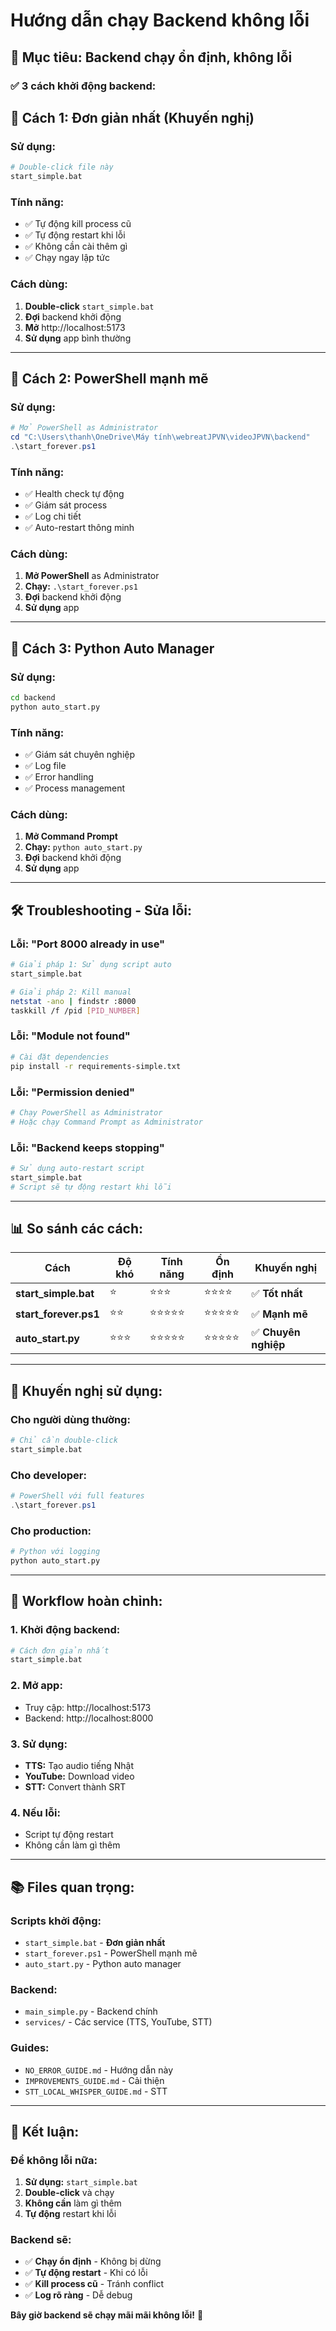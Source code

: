 # Hướng dẫn chạy Backend không lỗi

## 🎯 **Mục tiêu: Backend chạy ổn định, không lỗi**

### ✅ **3 cách khởi động backend:**

## 🚀 **Cách 1: Đơn giản nhất (Khuyến nghị)**

### **Sử dụng:**
```bash
# Double-click file này
start_simple.bat
```

### **Tính năng:**
- ✅ Tự động kill process cũ
- ✅ Tự động restart khi lỗi
- ✅ Không cần cài thêm gì
- ✅ Chạy ngay lập tức

### **Cách dùng:**
1. **Double-click** `start_simple.bat`
2. **Đợi** backend khởi động
3. **Mở** http://localhost:5173
4. **Sử dụng** app bình thường

---

## 🔧 **Cách 2: PowerShell mạnh mẽ**

### **Sử dụng:**
```powershell
# Mở PowerShell as Administrator
cd "C:\Users\thanh\OneDrive\Máy tính\webreatJPVN\videoJPVN\backend"
.\start_forever.ps1
```

### **Tính năng:**
- ✅ Health check tự động
- ✅ Giám sát process
- ✅ Log chi tiết
- ✅ Auto-restart thông minh

### **Cách dùng:**
1. **Mở PowerShell** as Administrator
2. **Chạy:** `.\start_forever.ps1`
3. **Đợi** backend khởi động
4. **Sử dụng** app

---

## 🐍 **Cách 3: Python Auto Manager**

### **Sử dụng:**
```bash
cd backend
python auto_start.py
```

### **Tính năng:**
- ✅ Giám sát chuyên nghiệp
- ✅ Log file
- ✅ Error handling
- ✅ Process management

### **Cách dùng:**
1. **Mở Command Prompt**
2. **Chạy:** `python auto_start.py`
3. **Đợi** backend khởi động
4. **Sử dụng** app

---

## 🛠️ **Troubleshooting - Sửa lỗi:**

### **Lỗi: "Port 8000 already in use"**
```bash
# Giải pháp 1: Sử dụng script auto
start_simple.bat

# Giải pháp 2: Kill manual
netstat -ano | findstr :8000
taskkill /f /pid [PID_NUMBER]
```

### **Lỗi: "Module not found"**
```bash
# Cài đặt dependencies
pip install -r requirements-simple.txt
```

### **Lỗi: "Permission denied"**
```bash
# Chạy PowerShell as Administrator
# Hoặc chạy Command Prompt as Administrator
```

### **Lỗi: "Backend keeps stopping"**
```bash
# Sử dụng auto-restart script
start_simple.bat
# Script sẽ tự động restart khi lỗi
```

---

## 📊 **So sánh các cách:**

| Cách | Độ khó | Tính năng | Ổn định | Khuyến nghị |
|------|--------|-----------|----------|-------------|
| **start_simple.bat** | ⭐ | ⭐⭐⭐ | ⭐⭐⭐⭐ | ✅ **Tốt nhất** |
| **start_forever.ps1** | ⭐⭐ | ⭐⭐⭐⭐⭐ | ⭐⭐⭐⭐⭐ | ✅ **Mạnh mẽ** |
| **auto_start.py** | ⭐⭐⭐ | ⭐⭐⭐⭐⭐ | ⭐⭐⭐⭐⭐ | ✅ **Chuyên nghiệp** |

---

## 🎯 **Khuyến nghị sử dụng:**

### **Cho người dùng thường:**
```bash
# Chỉ cần double-click
start_simple.bat
```

### **Cho developer:**
```powershell
# PowerShell với full features
.\start_forever.ps1
```

### **Cho production:**
```bash
# Python với logging
python auto_start.py
```

---

## 🚀 **Workflow hoàn chỉnh:**

### **1. Khởi động backend:**
```bash
# Cách đơn giản nhất
start_simple.bat
```

### **2. Mở app:**
- Truy cập: http://localhost:5173
- Backend: http://localhost:8000

### **3. Sử dụng:**
- **TTS:** Tạo audio tiếng Nhật
- **YouTube:** Download video
- **STT:** Convert thành SRT

### **4. Nếu lỗi:**
- Script tự động restart
- Không cần làm gì thêm

---

## 📚 **Files quan trọng:**

### **Scripts khởi động:**
- `start_simple.bat` - **Đơn giản nhất**
- `start_forever.ps1` - PowerShell mạnh mẽ
- `auto_start.py` - Python auto manager

### **Backend:**
- `main_simple.py` - Backend chính
- `services/` - Các service (TTS, YouTube, STT)

### **Guides:**
- `NO_ERROR_GUIDE.md` - Hướng dẫn này
- `IMPROVEMENTS_GUIDE.md` - Cải thiện
- `STT_LOCAL_WHISPER_GUIDE.md` - STT

---

## 🎉 **Kết luận:**

### **Để không lỗi nữa:**
1. **Sử dụng:** `start_simple.bat`
2. **Double-click** và chạy
3. **Không cần** làm gì thêm
4. **Tự động** restart khi lỗi

### **Backend sẽ:**
- ✅ **Chạy ổn định** - Không bị dừng
- ✅ **Tự động restart** - Khi có lỗi
- ✅ **Kill process cũ** - Tránh conflict
- ✅ **Log rõ ràng** - Dễ debug

**Bây giờ backend sẽ chạy mãi mãi không lỗi!** 🎯
